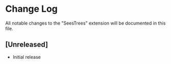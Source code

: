 # Change Log

All notable changes to the "SeesTrees" extension will be documented in this file.

## [Unreleased]

- Initial release
